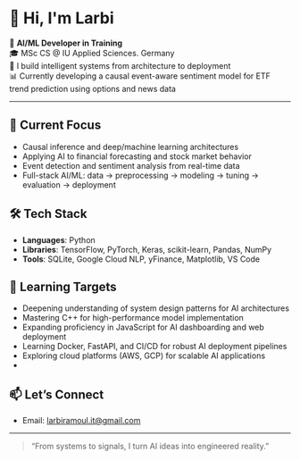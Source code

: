 # 👋 Hi, I'm Larbi

🤖 **AI/ML Developer in Training**  
🎓 MSc CS @ IU Applied Sciences. Germany  
🧱 I build intelligent systems from architecture to deployment  
📊 Currently developing a causal event-aware sentiment model for ETF trend prediction using options and news data

---

## 🧠 Current Focus
- Causal inference and deep/machine learning architectures  
- Applying AI to financial forecasting and stock market behavior  
- Event detection and sentiment analysis from real-time data  
- Full-stack AI/ML: data → preprocessing → modeling → tuning → evaluation → deployment  

## 🛠️ Tech Stack
- **Languages**: Python
- **Libraries**: TensorFlow, PyTorch, Keras, scikit-learn, Pandas, NumPy  
- **Tools**: SQLite, Google Cloud NLP, yFinance, Matplotlib, VS Code  

## 🎯 Learning Targets
- Deepening understanding of system design patterns for AI architectures  
- Mastering C++ for high-performance model implementation  
- Expanding proficiency in JavaScript for AI dashboarding and web deployment  
- Learning Docker, FastAPI, and CI/CD for robust AI deployment pipelines  
- Exploring cloud platforms (AWS, GCP) for scalable AI applications  
- 

## 📫 Let’s Connect
- Email: larbiramoul.it@gmail.com  

---

> “From systems to signals, I turn AI ideas into engineered reality.”
